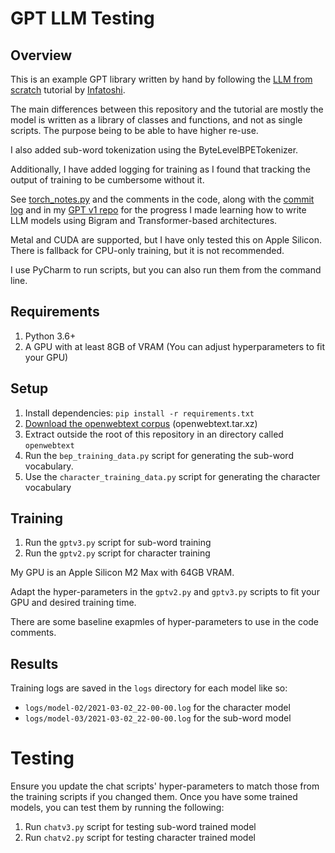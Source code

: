 # GPT LLM Testing

## Overview

This is an example GPT library written by hand by following the
[LLM from scratch](https://www.youtube.com/watch?v=UU1WVnMk4E8) tutorial by 
[Infatoshi](https://github.com/Infatoshi).

The main differences between this repository and the tutorial are mostly
the model is written as a library of classes and functions, and not as single
scripts. The purpose being to be able to have higher re-use.

I also added sub-word tokenization using the ByteLevelBPETokenizer.

Additionally, I have added logging for training as I found that tracking the
output of training to be cumbersome without it.

See [torch_notes.py](torch_notes.py) and the comments in the code, along with
the [commit log](https://github.com/cruno91/llm-test) and in my
[GPT v1 repo](https://github.com/cruno91/test-gpt-v1) for the progress I made
learning how to write LLM models using Bigram and Transformer-based 
architectures.

Metal and CUDA are supported, but I have only tested this on Apple Silicon.
There is fallback for CPU-only training, but it is not recommended.

I use PyCharm to run scripts, but you can also run them from the command line.

## Requirements

1. Python 3.6+
2. A GPU with at least 8GB of VRAM 
   (You can adjust hyperparameters to fit your GPU)

## Setup

1. Install dependencies: `pip install -r requirements.txt`
2. [Download the openwebtext corpus](https://skylion007.github.io/OpenWebTextCorpus/) 
   (openwebtext.tar.xz)
3. Extract outside the root of this repository in an directory called 
   `openwebtext`
4. Run the `bep_training_data.py` script for generating the sub-word
   vocabulary.
5. Use the `character_training_data.py` script for generating the character 
   vocabulary

## Training

1. Run the `gptv3.py` script for sub-word training
2. Run the `gptv2.py` script for character training

My GPU is an Apple Silicon M2 Max with 64GB VRAM.

Adapt the hyper-parameters in the `gptv2.py` and `gptv3.py` scripts to fit your
GPU and desired training time.

There are some baseline exapmles of hyper-parameters to use in the code
comments.

## Results

Training logs are saved in the `logs` directory for each model like so:

- `logs/model-02/2021-03-02_22-00-00.log` for the character model
- `logs/model-03/2021-03-02_22-00-00.log` for the sub-word model

# Testing

Ensure you update the chat scripts' hyper-parameters to match those from the
training scripts if you changed them.
Once you have some trained models, you can test them by running the following:

1. Run `chatv3.py` script for testing sub-word trained model
2. Run `chatv2.py` script for testing character trained model
